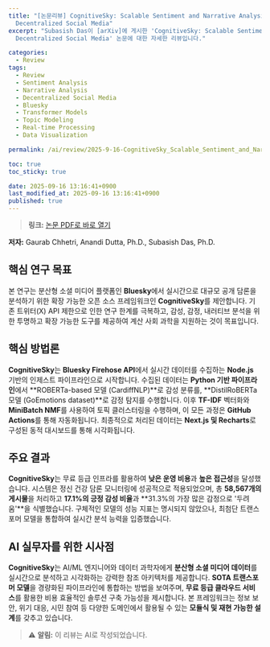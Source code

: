 ```yaml
---
title: "[논문리뷰] CognitiveSky: Scalable Sentiment and Narrative Analysis for
  Decentralized Social Media"
excerpt: "Subasish Das이 [arXiv]에 게시한 'CognitiveSky: Scalable Sentiment and Narrative Analysis for
  Decentralized Social Media' 논문에 대한 자세한 리뷰입니다."

categories:
  - Review
tags:
  - Review
  - Sentiment Analysis
  - Narrative Analysis
  - Decentralized Social Media
  - Bluesky
  - Transformer Models
  - Topic Modeling
  - Real-time Processing
  - Data Visualization

permalink: /ai/review/2025-9-16-CognitiveSky_Scalable_Sentiment_and_Narrative_Analysis_for_Decentralized_Social_Media/

toc: true
toc_sticky: true

date: 2025-09-16 13:16:41+0900
last_modified_at: 2025-09-16 13:16:41+0900
published: true
---
```

> **링크:** [논문 PDF로 바로 열기](https://arxiv.org/abs/2509.11444)

**저자:** Gaurab Chhetri, Anandi Dutta, Ph.D., Subasish Das, Ph.D.



## 핵심 연구 목표
본 연구는 분산형 소셜 미디어 플랫폼인 **Bluesky**에서 실시간으로 대규모 공개 담론을 분석하기 위한 확장 가능한 오픈 소스 프레임워크인 **CognitiveSky**를 제안합니다. 기존 트위터(X) API 제한으로 인한 연구 한계를 극복하고, 감성, 감정, 내러티브 분석을 위한 투명하고 확장 가능한 도구를 제공하여 계산 사회 과학을 지원하는 것이 목표입니다.

## 핵심 방법론
**CognitiveSky**는 **Bluesky Firehose API**에서 실시간 데이터를 수집하는 **Node.js** 기반의 인제스트 파이프라인으로 시작합니다. 수집된 데이터는 **Python 기반 파이프라인**에서 **ROBERTa-based 모델 (CardiffNLP)**로 감성 분류를, **DistilRoBERTa 모델 (GoEmotions dataset)**로 감정 탐지를 수행합니다. 이후 **TF-IDF** 벡터화와 **MiniBatch NMF**를 사용하여 토픽 클러스터링을 수행하며, 이 모든 과정은 **GitHub Actions**를 통해 자동화됩니다. 최종적으로 처리된 데이터는 **Next.js 및 Recharts**로 구성된 동적 대시보드를 통해 시각화됩니다.

## 주요 결과
**CognitiveSky**는 무료 등급 인프라를 활용하여 **낮은 운영 비용**과 **높은 접근성**을 달성했습니다. 시스템은 정신 건강 담론 모니터링에 성공적으로 적용되었으며, 총 **58,567개의 게시물**을 처리하고 **17.1%의 긍정 감성 비율**과 **31.3%의 가장 많은 감정으로 '두려움'**을 식별했습니다. 구체적인 모델의 성능 지표는 명시되지 않았으나, 최첨단 트랜스포머 모델을 통합하여 실시간 분석 능력을 입증했습니다.

## AI 실무자를 위한 시사점
**CognitiveSky**는 AI/ML 엔지니어와 데이터 과학자에게 **분산형 소셜 미디어 데이터**를 실시간으로 분석하고 시각화하는 강력한 참조 아키텍처를 제공합니다. **SOTA 트랜스포머 모델**을 경량화된 파이프라인에 통합하는 방법을 보여주며, **무료 등급 클라우드 서비스**를 활용한 비용 효율적인 솔루션 구축 가능성을 제시합니다. 본 프레임워크는 정보 보안, 위기 대응, 시민 참여 등 다양한 도메인에서 활용될 수 있는 **모듈식 및 재현 가능한 설계**를 갖추고 있습니다.

> ⚠️ **알림:** 이 리뷰는 AI로 작성되었습니다.